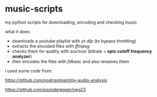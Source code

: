 # music-scripts
my python scripts for downloading, encoding and checking music

what it does:
- downloads a youtube playlist with *yt-dlp* (to bypass throttling)
- extracts the encoded files with *ffmpeg*
- checks them for quality with *sox/soxi* (bitrate + **epic cutoff frequency analyzer**)
- then encodes the files with *fdkaac* and also renames them


i used some code from:

https://github.com/noahgolmant/py-audio-analysis

https://github.com/esonderegger/neg23
